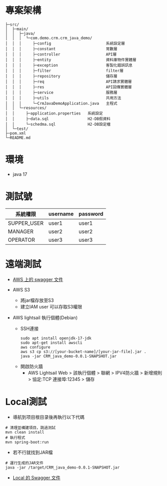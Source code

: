 
# 專案架構


```
├─src/
│  ├─main/
│  │  ├─java/
│  │  │  └─com.demo.crm.crm_java_demo/
│  │  │     ├─config                        系統設定層
│  │  │     ├─constant                      常數層
│  │  │     ├─controller                    API層
│  │  │     ├─entity                        資料庫物件實體層
│  │  │     ├─exception                     客製化錯誤訊息
│  │  │     ├─filter                        filter層
│  │  │     ├─repository                    儲存層
│  │  │     ├─req                           API請求實體層
│  │  │     ├─res                           API回傳實體層
│  │  │     ├─service                       服務層
│  │  │     ├─utils                         共用方法
│  │  │     └─CrmJavaDemoApplication.java   主程式
│  │  └─resources/
│  │     ├─application.properties   系統設定
│  │     ├─data.sql                 H2-DB假資料
│  │     └─schedma.sql              H2-DB設定檔
│  └─test/
├─pom.xml
└─README.md
```


# 環境
* java 17

# 測試號
| 系統權限        | username | password |
|-------------|----------|----------|
| SUPPER_USER | user1    | user1    |
| MANAGER     | user2    | user2    |
| OPERATOR    | user3    | user3    |
# 遠端測試
* [AWS 上的 swagger 文件](http://52.195.209.124:12345/swagger-ui/index.html#/)

    
- AWS S3
  - 將jar檔存放至S3
  - 建立IAM user 可以存取S3權限

- AWS lightsail 執行個體(Debian)
  - SSH連接
    ```
    sudo apt install openjdk-17-jdk
    sudo apt-get install awscli
    aws configure
    aws s3 cp s3://[your-bucket-name]/[your-jar-file].jar .
    java -jar CRM_java_demo-0.0.1-SNAPSHOT.jar
    ```
  - 開啟防火牆
    - AWS Lightsail Web > 該執行個體 > 聯網 > IPV4防火牆 > 新增規則 > 協定:TCP 連接埠:12345 > 儲存 

# Local測試

* 導航到项目根目录後再執行以下代碼
```shell
# 清理並構建項目，跳過测試
mvn clean install 
# 執行程式
mvn spring-boot:run
```

* 若不行就找到JAR檔
```
# 運行生成的JAR文件
java -jar /target/CRM_java_demo-0.0.1-SNAPSHOT.jar
```

* [Local 的 Swagger 文件](http://localhost:12345/swagger-ui/index.html)







